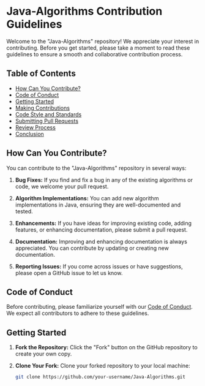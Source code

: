 # Java-Algorithms Contribution Guidelines

Welcome to the "Java-Algorithms" repository! We appreciate your interest in contributing. Before you get started, please take a moment to read these guidelines to ensure a smooth and collaborative contribution process.

## Table of Contents
- [How Can You Contribute?](#how-can-you-contribute)
- [Code of Conduct](#code-of-conduct)
- [Getting Started](#getting-started)
- [Making Contributions](#making-contributions)
- [Code Style and Standards](#code-style-and-standards)
- [Submitting Pull Requests](#submitting-pull-requests)
- [Review Process](#review-process)
- [Conclusion](#conclusion)

## How Can You Contribute?

You can contribute to the "Java-Algorithms" repository in several ways:

1. **Bug Fixes:** If you find and fix a bug in any of the existing algorithms or code, we welcome your pull request.

2. **Algorithm Implementations:** You can add new algorithm implementations in Java, ensuring they are well-documented and tested.

3. **Enhancements:** If you have ideas for improving existing code, adding features, or enhancing documentation, please submit a pull request.

4. **Documentation:** Improving and enhancing documentation is always appreciated. You can contribute by updating or creating new documentation.

5. **Reporting Issues:** If you come across issues or have suggestions, please open a GitHub issue to let us know.

## Code of Conduct

Before contributing, please familiarize yourself with our [Code of Conduct](CODE_OF_CONDUCT.md). We expect all contributors to adhere to these guidelines.

## Getting Started

1. **Fork the Repository:** Click the "Fork" button on the GitHub repository to create your own copy.

2. **Clone Your Fork:** Clone your forked repository to your local machine:

   ```bash
   git clone https://github.com/your-username/Java-Algorithms.git
   ```
